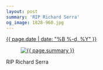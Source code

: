 ```yaml
---
layout: post
summary: 'RIP Richard Serra'
og_image: 1828-960.jpg
---
```


<p>
 <time>
  <a href="/1828">
   {{ page.date | date: "%B %-d, %Y" }}
  </a>
 </time>
 <a href="/1828">
  <figure data-taken="3/28/2024">
   <img alt="{{ page.summary }}" sizes="(min-width: 700px) 50vw, calc(100vw - 2rem)" src="{{ site.assets_url }}/1828-480.jpg" srcset="{{ site.assets_url }}/1828-240.jpg 240w, {{ site.assets_url }}/1828-480.jpg 480w, {{ site.assets_url }}/1828-720.jpg 720w, {{ site.assets_url }}/1828-960.jpg 960w"/>
  </figure>
 </a>
 <span>
  RIP Richard Serra
 </span>
</p>
